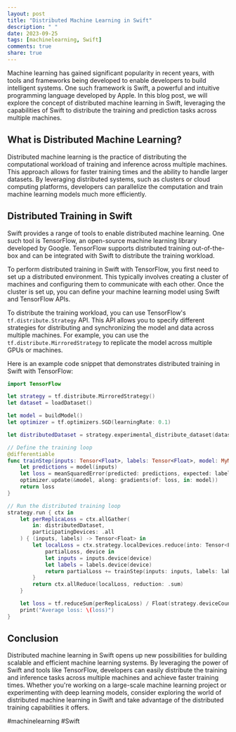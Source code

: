 ```yaml
---
layout: post
title: "Distributed Machine Learning in Swift"
description: " "
date: 2023-09-25
tags: [machinelearning, Swift]
comments: true
share: true
---
```


Machine learning has gained significant popularity in recent years, with tools and frameworks being developed to enable developers to build intelligent systems. One such framework is Swift, a powerful and intuitive programming language developed by Apple. In this blog post, we will explore the concept of distributed machine learning in Swift, leveraging the capabilities of Swift to distribute the training and prediction tasks across multiple machines.

## What is Distributed Machine Learning?

Distributed machine learning is the practice of distributing the computational workload of training and inference across multiple machines. This approach allows for faster training times and the ability to handle larger datasets. By leveraging distributed systems, such as clusters or cloud computing platforms, developers can parallelize the computation and train machine learning models much more efficiently.

## Distributed Training in Swift

Swift provides a range of tools to enable distributed machine learning. One such tool is TensorFlow, an open-source machine learning library developed by Google. TensorFlow supports distributed training out-of-the-box and can be integrated with Swift to distribute the training workload.

To perform distributed training in Swift with TensorFlow, you first need to set up a distributed environment. This typically involves creating a cluster of machines and configuring them to communicate with each other. Once the cluster is set up, you can define your machine learning model using Swift and TensorFlow APIs.

To distribute the training workload, you can use TensorFlow's `tf.distribute.Strategy` API. This API allows you to specify different strategies for distributing and synchronizing the model and data across multiple machines. For example, you can use the `tf.distribute.MirroredStrategy` to replicate the model across multiple GPUs or machines.

Here is an example code snippet that demonstrates distributed training in Swift with TensorFlow:

```swift
import TensorFlow

let strategy = tf.distribute.MirroredStrategy()
let dataset = loadDataset()

let model = buildModel()
let optimizer = tf.optimizers.SGD(learningRate: 0.1)

let distributedDataset = strategy.experimental_distribute_dataset(dataset)

// Define the training loop
@differentiable
func trainStep(inputs: Tensor<Float>, labels: Tensor<Float>, model: MyModel, optimizer: SGD) -> Tensor<Float> {
    let predictions = model(inputs)
    let loss = meanSquaredError(predicted: predictions, expected: labels)
    optimizer.update(&model, along: gradients(of: loss, in: model))
    return loss
}

// Run the distributed training loop
strategy.run { ctx in
    let perReplicaLoss = ctx.allGather(
        in: distributedDataset,
        participatingDevices: .all
    ) { (inputs, labels) -> Tensor<Float> in
        let localLoss = ctx.strategy.localDevices.reduce(into: Tensor<Float>(0)) {
            partialLoss, device in
            let inputs = inputs.device(device)
            let labels = labels.device(device)
            return partialLoss += trainStep(inputs: inputs, labels: labels, model: model, optimizer: optimizer)
        }
        return ctx.allReduce(localLoss, reduction: .sum)
    }

    let loss = tf.reduceSum(perReplicaLoss) / Float(strategy.deviceCount)
    print("Average loss: \(loss)")
}
```

## Conclusion

Distributed machine learning in Swift opens up new possibilities for building scalable and efficient machine learning systems. By leveraging the power of Swift and tools like TensorFlow, developers can easily distribute the training and inference tasks across multiple machines and achieve faster training times. Whether you're working on a large-scale machine learning project or experimenting with deep learning models, consider exploring the world of distributed machine learning in Swift and take advantage of the distributed training capabilities it offers.

#machinelearning #Swift